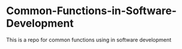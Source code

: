# Common-Functions-in-Software-Development
This is a repo for common functions using in software development 
